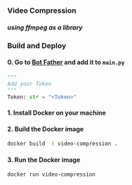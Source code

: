### Video Compression

##### using ffmpeg as a library 

### Build and Deploy
#### 0. Go to [Bot Father](https://t.me/botfather) and add it to `main.py` 
````python
"""
Add your Token
"""
Token: str = "<Token>"
````

#### 1. Install Docker on your machine
#### 2. Build the Docker image
````bash
docker build -t video-compression .
````
#### 3. Run the Docker image
````bash
docker run video-compression
````


